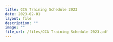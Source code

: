 ```yaml
---
title: CCA Training Schedule 2023
date: 2023-02-01
layout: file
description: ""
image: ""
file_url: /files/CCA Training Schedule 2023.pdf
---
```


